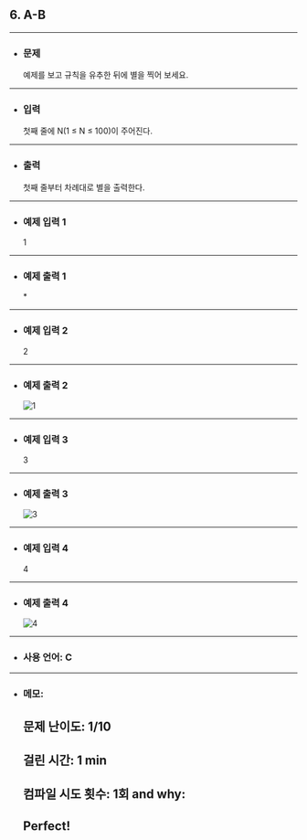 ## 6. A-B

---

- ### 문제

  예제를 보고 규칙을 유추한 뒤에 별을 찍어 보세요.
  
---


- ### 입력

  첫째 줄에 N(1 ≤ N ≤ 100)이 주어진다.
---

- ### 출력

  첫째 줄부터 차례대로 별을 출력한다.

---
 
- ### 예제 입력 1 

  1

---

- ### 예제 출력 1 

  \*

---

- ### 예제 입력 2

  2

---

- ### 예제 출력 2

  
  ![1](https://user-images.githubusercontent.com/58179041/79100267-185a5000-7da1-11ea-948f-85479f5522f1.png)  

---

- ### 예제 입력 3 

  3

---

- ### 예제 출력 3 

  ![3](https://user-images.githubusercontent.com/58179041/79100277-1db79a80-7da1-11ea-8147-2d4430850a93.png)

---

- ### 예제 입력 4

  4

---

- ### 예제 출력 4 

  
  ![4](https://user-images.githubusercontent.com/58179041/79100282-2019f480-7da1-11ea-984e-7fa803f92df9.png)

---

- ### 사용 언어: C

---

- ### 메모:

  ## 문제 난이도: 1/10
  ## 걸린 시간: 1 min
  ## 컴파일 시도 횟수: 1회 and why:
  ## Perfect!
  
